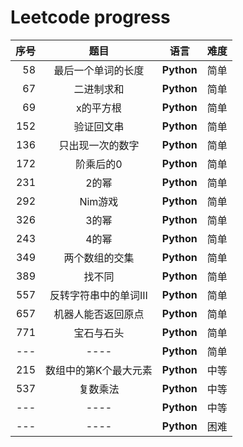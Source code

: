 # Leetcode progress

| 序号 | 题目 | 语言 | 难度 |
|---:|:-----:| -------- | ---------- |
|  58  |最后一个单词的长度|**Python**|简单|
|  67  |  二进制求和          |**Python**|简单|
|  69  |  x的平方根            |**Python**|简单|
| 152  |  验证回文串           |**Python**|简单|
| 136  |  只出现一次的数字            |**Python**|简单|
| 172  |  阶乘后的0            |**Python**|简单|
| 231  |  2的幂           |**Python**|简单|
| 292  |  Nim游戏           |**Python**|简单|
| 326  |  3的幂            |**Python**|简单|
| 243  |  4的幂           |**Python**|简单|
| 349  |  两个数组的交集           |**Python**|简单|
| 389  |  找不同           |**Python**|简单|
| 557  |  反转字符串中的单词III           |**Python**|简单|
| 657  |  机器人能否返回原点              |**Python**|简单|
| 771  |  宝石与石头           |**Python**|简单|
|---|----|**Python**|简单|
| 215  | 数组中的第K个最大元素            |**Python**|中等|
| 537  | 复数乘法            |**Python**|中等|
|---|----         |**Python**|中等|
|---|        ----|**Python**|困难|
